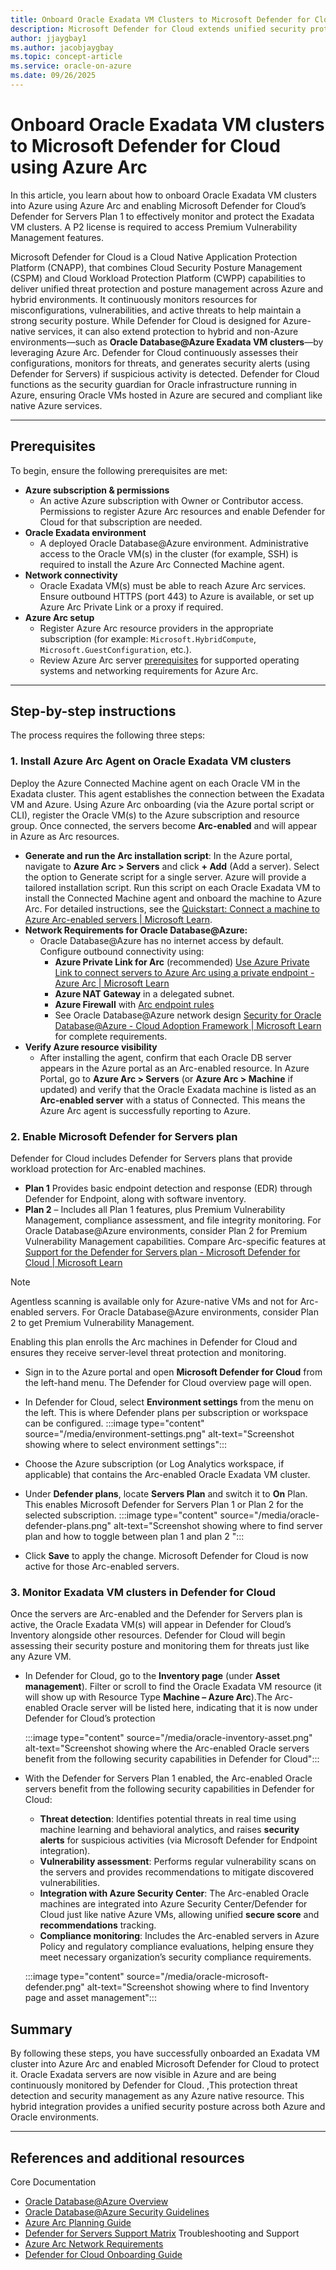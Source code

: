 ```yaml
---
title: Onboard Oracle Exadata VM Clusters to Microsoft Defender for Cloud using Azure Arc  
description: Microsoft Defender for Cloud extends unified security protection and posture management to Oracle Exadata VM clusters running in Azure by leveraging Azure Arc. This enables continuous monitoring, threat detection, and vulnerability management for Oracle VMs as if they were native Azure resources.
author: jjaygbay1
ms.author: jacobjaygbay
ms.topic: concept-article
ms.service: oracle-on-azure
ms.date: 09/26/2025
---
```


# Onboard Oracle Exadata VM clusters to Microsoft Defender for Cloud using Azure Arc

In this article, you learn about how to onboard Oracle Exadata VM clusters into Azure using Azure Arc and enabling Microsoft Defender for Cloud’s Defender for Servers Plan 1 to effectively monitor and protect the Exadata VM clusters. A P2 license is required to access Premium Vulnerability Management features. 

Microsoft Defender for Cloud is a Cloud Native Application Protection Platform (CNAPP), that combines Cloud Security Posture Management (CSPM) and Cloud Workload Protection Platform (CWPP) capabilities to deliver unified threat protection and posture management across Azure and hybrid environments. It continuously monitors resources for misconfigurations, vulnerabilities, and active threats to help maintain a strong security posture. While Defender for Cloud is designed for Azure-native services, it can also extend protection to hybrid and non-Azure environments—such as **Oracle Database@Azure  Exadata VM clusters**—by leveraging Azure Arc. Defender for Cloud continuously assesses their configurations, monitors for threats, and generates security alerts (using Defender for Servers) if suspicious activity is detected. 
Defender for Cloud functions as the security guardian for Oracle infrastructure running in Azure, ensuring Oracle VMs hosted in Azure are secured and compliant like native Azure services.  

---

## Prerequisites
To begin, ensure the following prerequisites are met: 
- **Azure subscription & permissions**
  - An active Azure subscription with Owner or Contributor access. Permissions to register Azure Arc resources and enable Defender for Cloud for that subscription are needed.
- **Oracle Exadata environment**
  - A deployed Oracle Database@Azure environment. Administrative access to the Oracle VM(s) in the cluster (for example, SSH) is required to install the Azure Arc Connected Machine agent.
- **Network connectivity**
  - Oracle Exadata VM(s) must be able to reach Azure Arc services. Ensure outbound HTTPS (port 443) to Azure is available, or set up Azure Arc Private Link or a proxy if required.
- **Azure Arc setup**
  - Register Azure Arc resource providers in the appropriate subscription (for example: `Microsoft.HybridCompute`, `Microsoft.GuestConfiguration`, etc.).
  - Review Azure Arc server [prerequisites](/azure/azure-arc/servers/prerequisites) for supported operating systems and networking requirements for Azure Arc. 

---

## Step-by-step instructions

The process requires the following three steps:

### 1. Install Azure Arc Agent on Oracle Exadata VM clusters
Deploy the Azure Connected Machine agent on each Oracle VM in the Exadata cluster. This agent establishes the connection between the Exadata VM and Azure. Using Azure Arc onboarding (via the Azure portal script or CLI), register the Oracle VM(s) to the Azure subscription and resource group. Once connected, the servers become **Arc-enabled** and will appear in Azure as Arc resources.

- **Generate and run the Arc installation script**: In the Azure portal, navigate to **Azure Arc > Servers** and click **+ Add** (Add a server). Select the option to Generate script for a single server. Azure will provide a tailored installation script. Run this script on each Oracle Exadata VM  to install the Connected Machine agent and onboard the machine to Azure Arc. For detailed instructions, see the [Quickstart: Connect a machine to Azure Arc-enabled servers | Microsoft Learn](/azure/azure-arc/servers/quick-enable-hybrid-vm).
- **Network Requirements for Oracle Database@Azure:**
    -   Oracle Database@Azure has no internet access by default. Configure outbound connectivity using:
        - **Azure Private Link for Arc** (recommended) [Use Azure Private Link to connect servers to Azure Arc using a private endpoint - Azure Arc | Microsoft Learn](/azure/azure-arc/servers/private-link-security)
        - **Azure NAT Gateway** in a delegated subnet.
        - **Azure Firewall** with [Arc endpoint rules](/azure/azure-arc/servers/network-requirements) 
        - See Oracle Database@Azure network design [Security for Oracle Database@Azure - Cloud Adoption Framework | Microsoft Learn](/azure/cloud-adoption-framework/scenarios/oracle-on-azure/oracle-security-overview-odaa#design-considerations) for complete requirements. 
- **Verify Azure resource visibility** 
    - After installing the agent, confirm that each Oracle DB server appears in the Azure portal as an Arc-enabled resource. In Azure Portal, go to **Azure Arc > Servers** (or **Azure Arc > Machine** if updated) and verify that the Oracle Exadata machine is listed as an **Arc-enabled server** with a status of Connected. This means the Azure Arc agent is successfully reporting to Azure. 

### 2. Enable Microsoft Defender for Servers plan
Defender for Cloud includes Defender for Servers plans that provide workload protection for Arc-enabled machines.
- **Plan 1** Provides basic endpoint detection and response (EDR) through Defender for Endpoint, along with software inventory. 
- **Plan 2** – Includes all Plan 1 features, plus Premium Vulnerability Management, compliance assessment, and file integrity monitoring.
For Oracle Database@Azure environments, consider Plan 2 for Premium Vulnerability Management capabilities. Compare Arc-specific features at [Support for the Defender for Servers plan - Microsoft Defender for Cloud | Microsoft Learn](/azure/defender-for-cloud/support-matrix-defender-for-servers#azure-arc-enabled-servers)

>[!NOTE]
> Agentless scanning is available only for Azure-native VMs and not for Arc-enabled servers. For Oracle Database@Azure environments, consider Plan 2 to get Premium Vulnerability Management.

Enabling this plan enrolls the Arc machines in Defender for Cloud and ensures they receive server-level threat protection and monitoring. 

- Sign in to the Azure portal and open **Microsoft Defender for Cloud** from the left-hand menu. The Defender for Cloud overview page will open. 

- In Defender for Cloud, select **Environment settings** from the menu on the left. This is where Defender plans per subscription or workspace can be configured. 
  :::image type="content" source="/media/environment-settings.png" alt-text="Screenshot showing where to select environment settings":::

- Choose the Azure subscription (or Log Analytics workspace, if applicable) that contains the Arc-enabled Oracle Exadata VM cluster.

- Under **Defender plans**, locate **Servers Plan** and switch it to **On** Plan. This enables Microsoft Defender for Servers Plan 1 or Plan 2 for the selected subscription.
  :::image type="content" source="/media/oracle-defender-plans.png" alt-text="Screenshot showing where to find server plan and how to toggle between plan 1 and plan 2 ":::
- Click **Save** to apply the change.
Microsoft Defender for Cloud is now active for those Arc-enabled servers. 

### 3. Monitor Exadata VM clusters in Defender for Cloud
Once the servers are Arc-enabled and the Defender for Servers plan is active, the Oracle Exadata VM(s) will appear in Defender for Cloud’s Inventory alongside other resources. Defender for Cloud will begin assessing their security posture and monitoring them for threats just like any Azure VM. 

- In Defender for Cloud, go to the **Inventory page** (under **Asset management**). Filter or scroll to find the Oracle Exadata VM resource (it will show up with Resource Type **Machine – Azure Arc**).The Arc-enabled Oracle server will be listed here, indicating that it is now under Defender for Cloud’s protection

    :::image type="content" source="/media/oracle-inventory-asset.png" alt-text="Screenshot showing where the Arc-enabled Oracle servers benefit from the following security capabilities in Defender for Cloud":::

- With the Defender for Servers Plan 1 enabled, the Arc-enabled Oracle servers benefit from the following security capabilities in Defender for Cloud: 
    - **Threat detection**: Identifies potential threats in real time using machine learning and behavioral analytics, and raises **security alerts** for suspicious activities (via Microsoft Defender for Endpoint integration). 
    - **Vulnerability assessment**: Performs regular vulnerability scans on the servers and provides recommendations to mitigate discovered vulnerabilities.  
    - **Integration with Azure Security Center**: The Arc-enabled Oracle machines are integrated into Azure Security Center/Defender for Cloud just like native Azure VMs, allowing unified **secure score** and **recommendations** tracking. 
    - **Compliance monitoring**: Includes the Arc-enabled servers in Azure Policy and regulatory compliance evaluations, helping ensure they meet necessary organization’s security compliance requirements. 

    :::image type="content" source="/media/oracle-microsoft-defender.png" alt-text="Screenshot showing where to find Inventory page and asset management":::

## Summary
By following these steps, you have successfully onboarded an Exadata VM cluster into Azure Arc and enabled Microsoft Defender for Cloud to protect it.  Oracle Exadata servers are now visible in Azure and are being continuously monitored by Defender for Cloud. ,This protection threat detection and security management as any Azure native resource. This hybrid integration provides a unified security posture across both Azure and Oracle environments. 

---

## References and additional resources
Core Documentation 
- [Oracle Database@Azure Overview](/azure/oracle/oracle-db/database-overview) 
- [Oracle Database@Azure Security Guidelines](/azure/cloud-adoption-framework/scenarios/oracle-on-azure/oracle-security-overview-odaa) 
- [Azure Arc Planning Guide](/azure/azure-arc/servers/plan-at-scale-deployment) 
- [Defender for Servers Support Matrix](/azure/defender-for-cloud/support-matrix-defender-for-servers) 
Troubleshooting and Support 
- [Azure Arc Network Requirements](/azure/azure-arc/servers/network-requirements?tabs=azure-cloud) 
- [Defender for Cloud Onboarding Guide](/azure/defender-for-cloud/quickstart-onboard-machines) 

